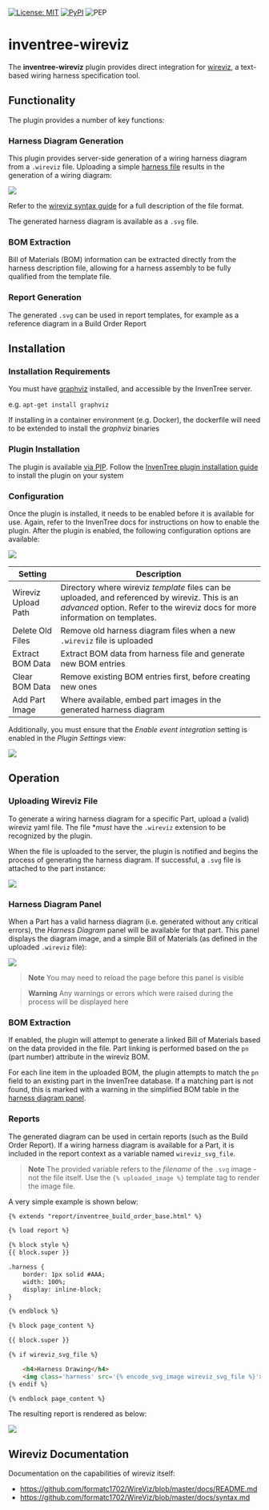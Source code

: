 [![License: MIT](https://img.shields.io/badge/License-MIT-yellow.svg)](https://opensource.org/licenses/MIT)
[![PyPI](https://img.shields.io/pypi/v/inventree-wireviz-plugin)](https://pypi.org/project/inventree-wireviz-plugin/)
![PEP](https://github.com/inventree/inventree-wireviz/actions/workflows/pep.yaml/badge.svg)

# inventree-wireviz

The **inventree-wireviz** plugin provides direct integration for [wireviz](https://github.com/formatc1702/WireViz), a text-based wiring harness specification tool.

## Functionality

The plugin provides a number of key functions:

### Harness Diagram Generation

This plugin provides server-side generation of a wiring harness diagram from a `.wireviz` file. Uploading a simple [harness file](./demo/harness.wireviz) results in the generation of a wiring diagram:

![](./demo/harness.svg)

Refer to the [wireviz syntax guide](https://github.com/formatc1702/WireViz/blob/master/docs/syntax.md) for a full description of the file format.

The generated harness diagram is available as a `.svg` file.

### BOM Extraction

Bill of Materials (BOM) information can be extracted directly from the harness description file, allowing for a harness assembly to be fully qualified from the template file.

### Report Generation

The generated `.svg` can be used in report templates, for example as a reference diagram in a Build Order Report

## Installation

### Installation Requirements

You must have [graphviz](https://graphviz.org/) installed, and accessible by the InvenTree server.

e.g. `apt-get install graphviz`

If installing in a container environment (e.g. Docker), the dockerfile will need to be extended to install the *graphviz* binaries

### Plugin Installation

The plugin is available [via PIP](https://pypi.org/project/inventree-wireviz-plugin/). Follow the [InvenTree plugin installation guide](https://docs.inventree.org/en/latest/extend/plugins/install/) to install the plugin on your system

### Configuration

Once the plugin is installed, it needs to be enabled before it is available for use. Again, refer to the InvenTree docs for instructions on how to enable the plugin. After the plugin is enabled, the following configuration options are available:

![](./docs/config.png)

| Setting | Description |
| --- | --- |
| Wireviz Upload Path | Directory where wireviz *template* files can be uploaded, and referenced by wireviz. This is an *advanced* option. Refer to the wireviz docs for more information on templates. |
| Delete Old Files | Remove old harness diagram files when a new `.wireviz` file is uploaded |
| Extract BOM Data | Extract BOM data from harness file and generate new BOM entries |
| Clear BOM Data | Remove existing BOM entries first, before creating new ones |
| Add Part Image | Where available, embed part images in the generated harness diagram |

Additionally, you must ensure that the *Enable event integration* setting is enabled in the *Plugin Settings* view:

![](./docs/event_plugin.png)

## Operation

### Uploading Wireviz File

To generate a wiring harness diagram for a specific Part, upload a (valid) wireviz yaml file. The file **must* have the `.wireviz` extension to be recognized by the plugin.

When the file is uploaded to the server, the plugin is notified and begins the process of generating the harness diagram. If successful, a `.svg` file is attached to the part instance:

![](./docs/svg_file.png)

### Harness Diagram Panel

When a Part has a valid harness diagram (i.e. generated without any critical errors), the *Harness Diagram* panel will be available for that part. This panel displays the diagram image, and a simple Bill of Materials (as defined in the uploaded `.wireviz` file):

![](./docs/harness_panel.png)

> **Note**
> You may need to reload the page before this panel is visible

> **Warning**
> Any warnings or errors which were raised during the process will be displayed here

### BOM Extraction

If enabled, the plugin will attempt to generate a linked Bill of Materials based on the data provided in the file. Part linking is performed based on the `pn` (part number) attribute in the wireviz BOM.

For each line item in the uploaded BOM, the plugin attempts to match the `pn` field to an existing part in the InvenTree database. If a matching part is not found, this is marked with a warning in the simplified BOM table in the [harness diagram panel](#harness-diagram-panel).

### Reports

The generated diagram can be used in certain reports (such as the Build Order Report). If a wiring harness diagram is available for a Part, it is included in the report context as a variable named `wireviz_svg_file`.

> **Note**
> The provided variable refers to the *filename* of the `.svg` image - not the file itself.
> Use the `{% uploaded_image %}` template tag to render the image file.

A very simple example is shown below:

```html
{% extends "report/inventree_build_order_base.html" %}

{% load report %}

{% block style %}
{{ block.super }}

.harness {
    border: 1px solid #AAA; 
    width: 100%;
    display: inline-block;
}

{% endblock %}

{% block page_content %}

{{ block.super }}

{% if wireviz_svg_file %}

    <h4>Harness Drawing</h4>
    <img class='harness' src='{% encode_svg_image wireviz_svg_file %}'>
{% endif %}

{% endblock page_content %}
```

The resulting report is rendered as below:

![](./docs/report.png)

## Wireviz Documentation

Documentation on the capabilities of wireviz itself:

- https://github.com/formatc1702/WireViz/blob/master/docs/README.md
- https://github.com/formatc1702/WireViz/blob/master/docs/syntax.md
